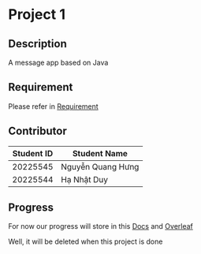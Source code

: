 # Project 1

## Description
A message app based on Java

## Requirement
Please refer in [Requirement](Requirement.MD)

## Contributor
| Student ID  | Student Name |
| ------------- | ------------- |
| 20225545 | Nguyễn Quang Hưng  |
| 20225544  | Hạ Nhật Duy  |

## Progress

For now our progress will store in this [Docs](https://docs.google.com/document/d/11w4li3BwzRBDgchZ0EQYa_aQc2JgQEDFQK2WTC5q-9c/edit?usp=sharing) and [Overleaf](https://www.overleaf.com/project/6623cdf4acf3f13eca3c4486)

Well, it will be deleted when this project is done

